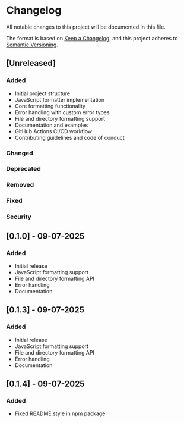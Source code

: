 # Changelog

All notable changes to this project will be documented in this file.

The format is based on [Keep a Changelog](https://keepachangelog.com/en/1.0.0/),
and this project adheres to [Semantic Versioning](https://semver.org/spec/v2.0.0.html).

## [Unreleased]

### Added
- Initial project structure
- JavaScript formatter implementation
- Core formatting functionality
- Error handling with custom error types
- File and directory formatting support
- Documentation and examples
- GitHub Actions CI/CD workflow
- Contributing guidelines and code of conduct

### Changed

### Deprecated

### Removed

### Fixed

### Security

## [0.1.0] - 09-07-2025

### Added
- Initial release
- JavaScript formatting support
- File and directory formatting API
- Error handling
- Documentation

## [0.1.3] - 09-07-2025

### Added
- Initial release
- JavaScript formatting support
- File and directory formatting API
- Error handling
- Documentation

## [0.1.4] - 09-07-2025

### Added
- Fixed README style in npm package